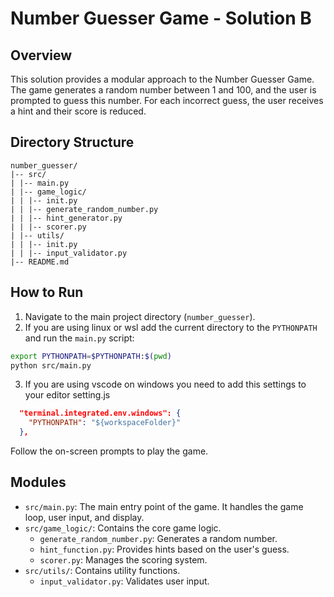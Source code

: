 # Number Guesser Game - Solution B

## Overview

This solution provides a modular approach to the Number Guesser Game. The game generates a random number between 1 and 100, and the user is prompted to guess this number. For each incorrect guess, the user receives a hint and their score is reduced.

## Directory Structure

```
number_guesser/
|-- src/
| |-- main.py
| |-- game_logic/
| | |-- init.py
| | |-- generate_random_number.py
| | |-- hint_generator.py
| | |-- scorer.py
| |-- utils/
| | |-- init.py
| | |-- input_validator.py
|-- README.md
```

## How to Run

1. Navigate to the main project directory (`number_guesser`).
2. If you are using linux or wsl add the current directory to the `PYTHONPATH` and run the `main.py` script:
```bash
export PYTHONPATH=$PYTHONPATH:$(pwd)
python src/main.py
```
3. If you are using vscode on windows you need to add this settings to your editor setting.js
```json
  "terminal.integrated.env.windows": {
    "PYTHONPATH": "${workspaceFolder}"
  },
```

Follow the on-screen prompts to play the game.

## Modules

- `src/main.py`: The main entry point of the game. It handles the game loop, user input, and display.
- `src/game_logic/`: Contains the core game logic.
  - `generate_random_number.py`: Generates a random number.
  - `hint_function.py`: Provides hints based on the user's guess.
  - `scorer.py`: Manages the scoring system.
- `src/utils/`: Contains utility functions.
  - `input_validator.py`: Validates user input.